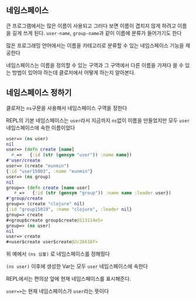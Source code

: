 ## 네임스페이스

큰 프로그램에서는 많은 이름이 사용되고 그러다 보면 이름이 겹치지 않게 하려고 이름을 길게 쓰게 된다. `user-name`, `group-name`과 같이 이름에 분류가 들어가기도 한다

많은 프로그래밍 언어에서는 이름을 카테고리로 분류할 수 있는 네임스페이스 기능을 제공한다

네임스페이스는 이름을 정의할 수 있는 구역과 그 구역에서 다른 이름을 가져다 쓸 수 있는 방법이 있어야 하는데 클로저에서 어떻게 하는지 알아본다.

## 네임스페이스 정하기

클로저는 `ns`구문을 사용해서 네임스페이스 구역을 정한다

REPL의 기본 네임스페이스는 `user`라서 지금까지 `ns`없이 이름을 만들었지만 모두 `user`네임스페이스에 속한 이름이었다

```clojure
user=> (ns user)
nil
user=> (defn create [name]
  #_=>   {:id (str (gensym "user")) :name name})
#'user/create
user=> (create "eunmin")
{:id "user15003", :name "eunmin"}
user=> (ns group)
nil
group=> (defn create [name user]
   #_=>   {:id (str (gensym "group")) :name name :leader user})
#'group/create
group=> (create "clojure" nil)
{:id "group15019", :name "clojure", :leader nil}
group=> create
#<group$create group$create@113114e5>
group=> (ns user)
nil
user=> create
#<user$create user$create@2c26618f>
```

위 예에서 `(ns 심볼)` 로 네임스페이스를 정해줬다

`(ns user)` 이후에 생성한 Var는 모두 `user` 네임스페이스에 속한다

REPL에서는 편의상 앞에 현재 네임스페이스를 표시해준다.

`user=>`는 현재 네임스페이스가 `user`라는 뜻이다

